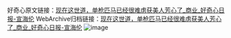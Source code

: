 好奇心原文链接：[现在这世道，单枪匹马已经很难虏获美人芳心了_商业_好奇心日报-宣海伦](https://www.qdaily.com/articles/6135.html)
WebArchive归档链接：[现在这世道，单枪匹马已经很难虏获美人芳心了_商业_好奇心日报-宣海伦](http://web.archive.org/web/20190623170018/https://www.qdaily.com/articles/6135.html)
![image](http://ww3.sinaimg.cn/large/007d5XDply1g3w9lipp7vj30u04sv1kx)